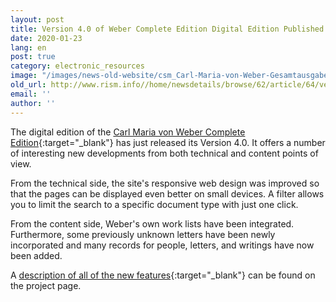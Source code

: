 ```yaml
---
layout: post
title: Version 4.0 of Weber Complete Edition Digital Edition Published
date: 2020-01-23
lang: en
post: true
category: electronic_resources
image: "/images/news-old-website/csm_Carl-Maria-von-Weber-Gesamtausgabe_572c6a7306.png"
old_url: http://www.rism.info//home/newsdetails/browse/62/article/64/version-40-of-weber-complete-edition-digital-edition-published.html
email: ''
author: ''
---
```



The digital edition of the [Carl Maria von Weber Complete Edition](https://weber-gesamtausgabe.de/){:target="_blank"} has just released its Version 4.0. It offers a number of interesting new developments from both technical and content points of view.

From the technical side, the site's responsive web design was improved so that the pages can be displayed even better on small devices. A filter allows you to limit the search to a specific document type with just one click.

From the content side, Weber's own work lists have been integrated. Furthermore, some previously unknown letters have been newly incorporated and many records for people, letters, and writings have now been added.

A [description of all of the new features](https://weber-gesamtausgabe.de/de/A009001/Aktuelles/A050218.html){:target="_blank"} can be found on the project page.



<script type="text/javascript">var switchTo5x=true;</script><script type="text/javascript" src="http://w.sharethis.com/button/buttons.js"></script><script type="text/javascript">stLight.options({publisher: "9b601438-1ce1-49d8-bfd7-9cff5df54c17", doNotHash: false, doNotCopy: false, hashAddressBar: false});</script>


